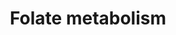 ---
annotations:
- id: PW:0000140
  parent: regulatory pathway
  type: Pathway Ontology
  value: folate metabolic pathway
authors:
- MaintBot
- Khanspers
- Egonw
- Mkutmon
- Eweitz
citedin: ''
communities: []
description: The folic acid-centred micronutrient biological network. The most relevant
  biochemical processes related to folic acid in the context of metabolism, oxidation
  and inflammation are represented. Also, the compartmental separation (intracellular
  vs. plasma) is presented, identifying the folic acid centred plasma metabolome.
last-edited: 2024-07-21
ndex: null
organisms:
- Bos taurus
redirect_from:
- /index.php/Pathway:WP1075
- /instance/WP1075
- /instance/WP1075_r134297
revision: r134297
schema-jsonld:
- '@context': https://schema.org/
  '@id': https://wikipathways.github.io/pathways/WP1075.html
  '@type': Dataset
  creator:
    '@type': Organization
    name: WikiPathways
  description: The folic acid-centred micronutrient biological network. The most relevant
    biochemical processes related to folic acid in the context of metabolism, oxidation
    and inflammation are represented. Also, the compartmental separation (intracellular
    vs. plasma) is presented, identifying the folic acid centred plasma metabolome.
  keywords:
  - ' S-Adenosylhomocysteine'
  - ' S-Adenosylmethionine'
  - 10-Formyl-THF
  - 5,10-Methenyl-THF
  - 5,10-Methylene-THF
  - 5-Formyl-THF
  - 5-methyl-THF
  - 8-Isoprostaglandin F2a
  - 8-OHdG
  - ABCA1
  - ADP
  - AHCY
  - ALB
  - APOA1
  - APOB
  - ATP
  - CAT
  - CBS
  - CCL2
  - CRP
  - CSF1
  - CTH
  - Chlorine
  - Cholesterol
  - Cob(I)alamin
  - Cob(II)alamin
  - Cystathionine
  - Cysteine
  - DHFR
  - Dihydrofolate
  - F2
  - F2-Isoprostane
  - F7
  - FAD
  - FGAR
  - FLAD1
  - FMN
  - FOLR1
  - FOLR2
  - Folate
  - Folic acid
  - Fructosamine
  - GAR
  - GART
  - GPX 4
  - GPX2
  - GPX3
  - GPX6
  - Glucose
  - Glycine
  - H2O
  - H2O2
  - HBA
  - HBG
  - HDL
  - HDL-C
  - HDL/APOA1
  - HDL/SAA
  - HNO2
  - HOCl
  - Heme
  - Homocysteine
  - ICAM1
  - IFNG
  - IL1B
  - IL2
  - IL4
  - IL6
  - INSR
  - Iron
  - L-Arginine
  - LDL
  - LDLR
  - MAT1A
  - MPO
  - MTHFD1
  - MTHFD2
  - MTHFR
  - MTHFS
  - MTR
  - MTRR
  - Magnesium
  - Manganese
  - Methionine
  - NADP+
  - NADPH
  - NFKB1
  - NFKB2
  - 'NO'
  - NO2
  - Nitrotyrosine
  - O2
  - O3
  - ONOO/ONOOH
  - PGE1
  - PGE2
  - PGF2a
  - PLAT
  - PLG
  - Pyridoxal 5'-phosphate
  - RELA
  - RFK
  - RNS
  - Riboflavin
  - S-nitrosohomocysteine
  - SAA4
  - SCARB1
  - SERPINA3-7
  - SERPINE1
  - SHMT1
  - SHMT2
  - SLC19A1
  - SLC46A1
  - SOD1
  - SOD2
  - SOD3
  - Serine
  - TAG
  - THF
  - TNF
  - TP53
  - Tetrahydrobiopterin
  - Thromboxane A2
  - Thromboxane B2
  - VLDL
  - VLDL-TAG
  - VLDL/APOB
  - Zinc
  - oxLDL
  license: CC0
  name: Folate metabolism
seo: CreativeWork
title: Folate metabolism
wpid: WP1075
---